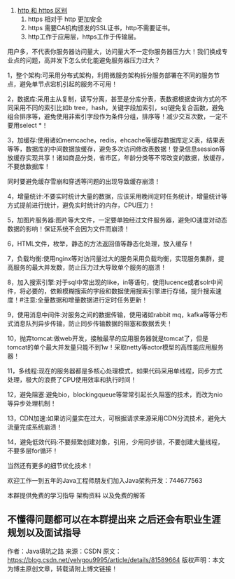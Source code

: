 1. [http 和 https 区别](https://zhinan.sogou.com/guide/detail/?id=1610033535)
   1. https 相对于 http 更加安全
   2. https 需要CA机构颁发的SSL证书，http不需要证书。
   3. http工作于应用层，https工作于传输层。





用户多，不代表你服务器访问量大，访问量大不一定你服务器压力大！我们换成专业点的问题，高并发下怎么优化能避免服务器压力过大？

1，整个架构:可采用分布式架构，利用微服务架构拆分服务部署在不同的服务节点，避免单节点宕机引起的服务不可用！



2，数据库:采用主从复制，读写分离，甚至是分库分表，表数据根据查询方式的不同采用不同的索引比如b tree，hash，关键字段加索引，sql避免复合函数，避免组合排序等，避免使用非索引字段作为条件分组，排序等！减少交互次数，一定不要用select *！

3，加缓存:使用诸如memcache，redis，ehcache等缓存数据库定义表，结果表等等，数据库的中间数据放缓存，避免多次访问修改表数据！登录信息session等放缓存实现共享！诸如商品分类，省市区，年龄分类等不常改变的数据，放缓存，不要放数据库！

同时要避免缓存雪崩和穿透等问题的出现导致缓存崩溃！



4，增量统计:不要实时统计大量的数据，应该采用晚间定时任务统计，增量统计等方式提前进行统计，避免实时统计的内存，CPU压力！

5，加图片服务器:图片等大文件，一定要单独经过文件服务器，避免IO速度对动态数据的影响！保证系统不会因为文件而崩溃！

6，HTML文件，枚举，静态的方法返回值等静态化处理，放入缓存！

7，负载均衡:使用nginx等对访问量过大的服务采用负载均衡，实现服务集群，提高服务的最大并发数，防止压力过大导致单个服务的崩溃！



8，加入搜索引擎:对于sql中常出现的like，in等语句，使用lucence或者solr中间件，将必要的，依赖模糊搜索的字段和数据使用搜索引擎进行存储，提升搜索速度！#注意:全量数据和增量数据进行定时任务更新！

9，使用消息中间件:对服务之间的数据传输，使用诸如rabbit mq，kafka等等分布式消息队列异步传输，防止同步传输数据的阻塞和数据丢失！



10，抛弃tomcat:做web开发，接触最早的应用服务器就是tomcat了，但是tomcat的单个最大并发量只能不到1w！采取netty等actor模型的高性能应用服务器！

11，多线程:现在的服务器都是多核心处理模式，如果代码采用单线程，同步方式处理，极大的浪费了CPU使用效率和执行时间！



12，避免阻塞:避免bio，blockingqueue等常常引起长久阻塞的技术，而改为nio等异步处理机制！

13，CDN加速:如果访问量实在过大，可根据请求来源采用CDN分流技术，避免大流量完成系统崩溃！

14，避免低效代码:不要频繁创建对象，引用，少用同步锁，不要创建大量线程，不要多层for循环！

当然还有更多的细节优化技术！

欢迎工作一到五年的Java工程师朋友们加入Java架构开发：744677563

本群提供免费的学习指导 架构资料 以及免费的解答

不懂得问题都可以在本群提出来 之后还会有职业生涯规划以及面试指导
--------------------- 
作者：Java填坑之路 
来源：CSDN 
原文：https://blog.csdn.net/yelvgou9995/article/details/81589664 
版权声明：本文为博主原创文章，转载请附上博文链接！
